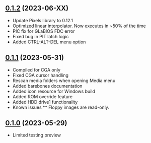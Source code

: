
## [0.1.2](https://github.com/dbalsom/martypc/releases/tag/0.1.2) (2023-06-XX)

* Update Pixels library to 0.12.1
* Optimized linear interpolator. Now executes in ~50% of the time
* PIC fix for GLaBIOS FDC error
* Fixed bug in PIT latch logic
* Added CTRL-ALT-DEL menu option

## [0.1.1](https://github.com/dbalsom/martypc/releases/tag/0.1.1) (2023-05-31)

* Compiled for CGA only
* Fixed CGA cursor handling
* Rescan media folders when opening Media menu
* Added barebones documentation
* Added icon resource for Windows build
* Added ROM override feature
* Added HDD drive1 functionality
* Known issues
    ** Floppy images are read-only.

## [0.1.0](https://github.com/dbalsom/martypc/releases/tag/0.1.0) (2023-05-29)

* Limited testing preview
